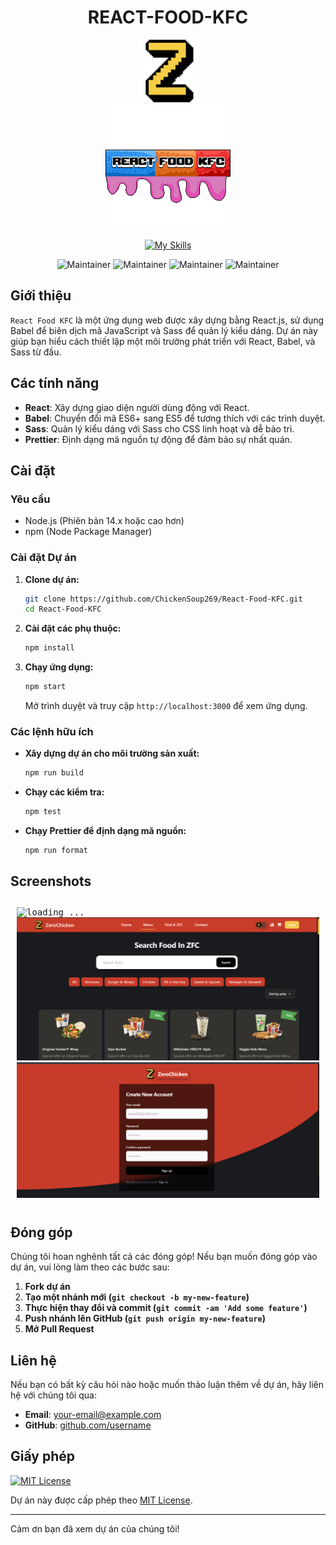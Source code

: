 <div align="center"><h1>REACT-FOOD-KFC</h1><img src="./Frontend/src/assets/images/logo2.png" width="100px" /></div>

<div align="center"><img src="./Frontend/src/assets/images/React%20KFC.png" width="200px" />

[![My Skills](https://skillicons.dev/icons?i=react,javascript,nodejs,scss,tailwindcss,mongodb,babel,express)](https://skillicons.dev)

![Maintainer](https://img.shields.io/badge/React-Update-blue) ![Maintainer](https://img.shields.io/badge/nodejs-Update-green) ![Maintainer](https://img.shields.io/badge/sass-Update-pink) ![Maintainer](https://img.shields.io/badge/mongoDB-Update-none)

</div>

## Giới thiệu

`React Food KFC` là một ứng dụng web được xây dựng bằng React.js, sử dụng Babel để biên dịch mã JavaScript và Sass để quản lý kiểu dáng. Dự án này giúp bạn hiểu cách thiết lập một môi trường phát triển với React, Babel, và Sass từ đầu.

## Các tính năng

- **React**: Xây dựng giao diện người dùng động với React.
- **Babel**: Chuyển đổi mã ES6+ sang ES5 để tương thích với các trình duyệt.
- **Sass**: Quản lý kiểu dáng với Sass cho CSS linh hoạt và dễ bảo trì.
- **Prettier**: Định dạng mã nguồn tự động để đảm bảo sự nhất quán.

## Cài đặt

### Yêu cầu

- Node.js (Phiên bản 14.x hoặc cao hơn)
- npm (Node Package Manager)

### Cài đặt Dự án

1. **Clone dự án:**

   ```bash
   git clone https://github.com/ChickenSoup269/React-Food-KFC.git
   cd React-Food-KFC
   ```

2. **Cài đặt các phụ thuộc:**

   ```bash
   npm install
   ```

3. **Chạy ứng dụng:**

   ```bash
   npm start
   ```

   Mở trình duyệt và truy cập `http://localhost:3000` để xem ứng dụng.

### Các lệnh hữu ích

- **Xây dựng dự án cho môi trường sản xuất:**

  ```bash
  npm run build
  ```

- **Chạy các kiểm tra:**

  ```bash
  npm test
  ```

- **Chạy Prettier để định dạng mã nguồn:**

  ```bash
  npm run format
  ```

## Screenshots

<div style='padding:10px'>

<kbd>
<img  src="./Frontend/src//assets//images/screenShots/image1.png" alt="loading ..."/>
</kbd>

<kbd>
<img src="./Frontend/src//assets//images/screenShots/image2.png" alt="loading ..."/>
</kbd>

<kbd>
<img src="./Frontend/src//assets//images/screenShots/image3.png" alt="loading ..."/>
</kbd>

</div>

## Đóng góp

Chúng tôi hoan nghênh tất cả các đóng góp! Nếu bạn muốn đóng góp vào dự án, vui lòng làm theo các bước sau:

1. **Fork dự án**
2. **Tạo một nhánh mới (`git checkout -b my-new-feature`)**
3. **Thực hiện thay đổi và commit (`git commit -am 'Add some feature'`)**
4. **Push nhánh lên GitHub (`git push origin my-new-feature`)**
5. **Mở Pull Request**

## Liên hệ

Nếu bạn có bất kỳ câu hỏi nào hoặc muốn thảo luận thêm về dự án, hãy liên hệ với chúng tôi qua:

- **Email**: [your-email@example.com](mailto:your-email@example.com)
- **GitHub**: [github.com/username](https://github.com/username)

## Giấy phép

[![MIT License](https://img.shields.io/badge/License-MIT-green.svg)](https://choosealicense.com/licenses/mit/)

Dự án này được cấp phép theo [MIT License](LICENSE).

---

Cảm ơn bạn đã xem dự án của chúng tôi!
